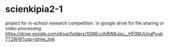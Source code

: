 # scienkipia2-1
project for in-school research competition. \n
google drive for file sharing or video processing
https://drive.google.com/drive/folders/1SWEcvlhBW6Jqu__HF0MJUngPyub7T2WW?usp=drive_link
